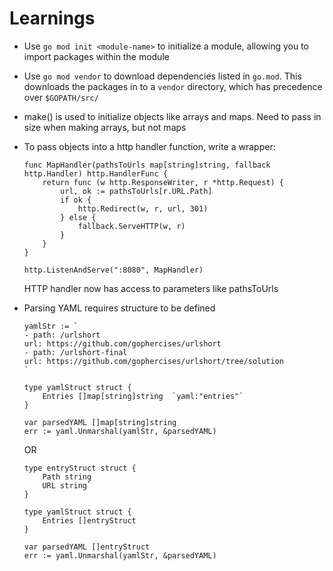 # Learnings

- Use `go mod init <module-name>` to initialize a module, allowing you to import packages within the module
- Use `go mod vendor` to download dependencies listed in `go.mod`. This downloads the packages in to a `vendor` directory, which has precedence over `$GOPATH/src/`
- make() is used to initialize objects like arrays and maps. Need to pass in size when making arrays, but not maps
- To pass objects into a http handler function, write a wrapper:

    ```
    func MapHandler(pathsToUrls map[string]string, fallback http.Handler) http.HandlerFunc {
        return func (w http.ResponseWriter, r *http.Request) {
            url, ok := pathsToUrls[r.URL.Path]
            if ok {
                http.Redirect(w, r, url, 301)
            } else {
                fallback.ServeHTTP(w, r)
            }
        }
    }

    http.ListenAndServe(":8080", MapHandler)

    ```

    HTTP handler now has access to parameters like pathsToUrls
- Parsing YAML requires structure to be defined
    ```
    yamlStr := `
    - path: /urlshort
    url: https://github.com/gophercises/urlshort
    - path: /urlshort-final
    url: https://github.com/gophercises/urlshort/tree/solution
    `

    type yamlStruct struct {
        Entries []map[string]string  `yaml:"entries"`
    }

    var parsedYAML []map[string]string
    err := yaml.Unmarshal(yamlStr, &parsedYAML)
    ```

    OR

    ```
    type entryStruct struct {
        Path string
	    URL string`
    }

    type yamlStruct struct {
        Entries []entryStruct
    }

    var parsedYAML []entryStruct
    err := yaml.Unmarshal(yamlStr, &parsedYAML)
    ```
